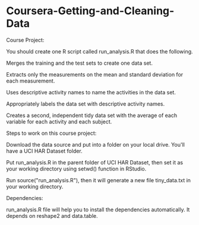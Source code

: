 Coursera-Getting-and-Cleaning-Data
==================================

Course Project:

You should create one R script called run_analysis.R that does the following.

Merges the training and the test sets to create one data set.

Extracts only the measurements on the mean and standard deviation for each measurement.

Uses descriptive activity names to name the activities in the data set.

Appropriately labels the data set with descriptive activity names.

Creates a second, independent tidy data set with the average of each variable for each activity and each subject.

Steps to work on this course project:

Download the data source and put into a folder on your local drive. You'll have a UCI HAR Dataset folder.

Put run_analysis.R in the parent folder of UCI HAR Dataset, then set it as your working directory using setwd() function in RStudio.

Run source("run_analysis.R"), then it will generate a new file tiny_data.txt in your working directory.

Dependencies:

run_analysis.R file will help you to install the dependencies automatically. It depends on reshape2 and data.table.
